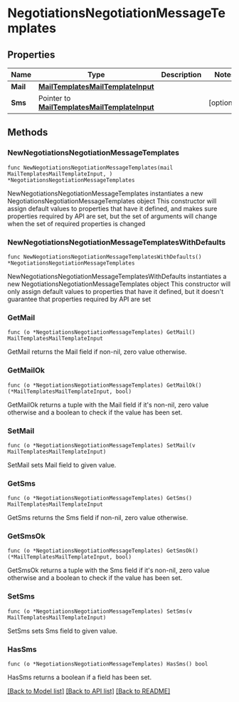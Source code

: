 # NegotiationsNegotiationMessageTemplates

## Properties

Name | Type | Description | Notes
------------ | ------------- | ------------- | -------------
**Mail** | [**MailTemplatesMailTemplateInput**](MailTemplatesMailTemplateInput.md) |  | 
**Sms** | Pointer to [**MailTemplatesMailTemplateInput**](MailTemplatesMailTemplateInput.md) |  | [optional] 

## Methods

### NewNegotiationsNegotiationMessageTemplates

`func NewNegotiationsNegotiationMessageTemplates(mail MailTemplatesMailTemplateInput, ) *NegotiationsNegotiationMessageTemplates`

NewNegotiationsNegotiationMessageTemplates instantiates a new NegotiationsNegotiationMessageTemplates object
This constructor will assign default values to properties that have it defined,
and makes sure properties required by API are set, but the set of arguments
will change when the set of required properties is changed

### NewNegotiationsNegotiationMessageTemplatesWithDefaults

`func NewNegotiationsNegotiationMessageTemplatesWithDefaults() *NegotiationsNegotiationMessageTemplates`

NewNegotiationsNegotiationMessageTemplatesWithDefaults instantiates a new NegotiationsNegotiationMessageTemplates object
This constructor will only assign default values to properties that have it defined,
but it doesn't guarantee that properties required by API are set

### GetMail

`func (o *NegotiationsNegotiationMessageTemplates) GetMail() MailTemplatesMailTemplateInput`

GetMail returns the Mail field if non-nil, zero value otherwise.

### GetMailOk

`func (o *NegotiationsNegotiationMessageTemplates) GetMailOk() (*MailTemplatesMailTemplateInput, bool)`

GetMailOk returns a tuple with the Mail field if it's non-nil, zero value otherwise
and a boolean to check if the value has been set.

### SetMail

`func (o *NegotiationsNegotiationMessageTemplates) SetMail(v MailTemplatesMailTemplateInput)`

SetMail sets Mail field to given value.


### GetSms

`func (o *NegotiationsNegotiationMessageTemplates) GetSms() MailTemplatesMailTemplateInput`

GetSms returns the Sms field if non-nil, zero value otherwise.

### GetSmsOk

`func (o *NegotiationsNegotiationMessageTemplates) GetSmsOk() (*MailTemplatesMailTemplateInput, bool)`

GetSmsOk returns a tuple with the Sms field if it's non-nil, zero value otherwise
and a boolean to check if the value has been set.

### SetSms

`func (o *NegotiationsNegotiationMessageTemplates) SetSms(v MailTemplatesMailTemplateInput)`

SetSms sets Sms field to given value.

### HasSms

`func (o *NegotiationsNegotiationMessageTemplates) HasSms() bool`

HasSms returns a boolean if a field has been set.


[[Back to Model list]](../README.md#documentation-for-models) [[Back to API list]](../README.md#documentation-for-api-endpoints) [[Back to README]](../README.md)


